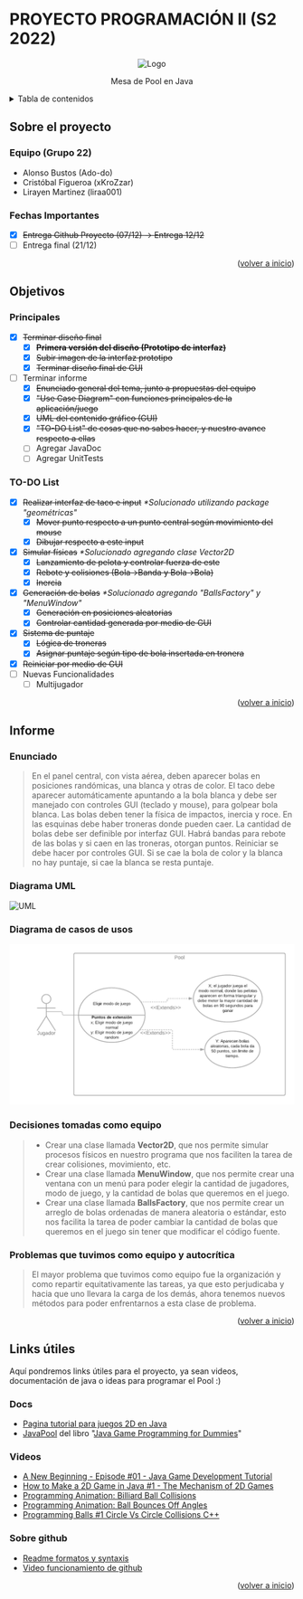 # PROYECTO PROGRAMACIÓN II (S2 2022)

<div id="top"></div>

<!-- PROJECT LOGO -->
<div align="center">
  </a>
    <img src="/design/ss.png" alt="Logo">
  </a>
  <p align="center">
    Mesa de Pool en Java
  </p>
</div>

<!-- TABLE OF CONTENTS -->
<details>
  <summary>Tabla de contenidos</summary>
  <ol>
    <li>
      <a href="#sobre-el-proyecto">Sobre el proyecto</a>
    </li>
    <li>
      <a href="#objetivos">Objetivos</a>
    </li>
    <li>
      <a href="#informe">Informe</a>
    </li>
    <li>
      <a href="#links-útiles">Links útiles</a>
    </li>
  </ol>
</details>

## Sobre el proyecto

### Equipo (Grupo 22)

* Alonso Bustos (Ado-do)
* Cristóbal Figueroa (xKroZzar)
* Lirayen Martinez (liraa001)

### Fechas Importantes

* [X] ~~Entrega Github Proyecto (07/12) -> Entrega 12/12~~
* [ ] Entrega final (21/12)

<p align="right">(<a href="#top">volver a inicio</a>)</p>

## Objetivos

### Principales

* [X] ~~Terminar diseño final~~
  * [X] ~~**Primera versión del diseño (Prototipo de interfaz)**~~
  * [X] ~~Subir imagen de la interfaz prototipo~~
  * [X] ~~Terminar diseño final de GUI~~

* [ ] Terminar informe
  * [X] ~~Enunciado general del tema, junto a propuestas del equipo~~
  * [X] ~~"Use Case Diagram" con funciones principales de la aplicación/juego~~
  * [X] ~~UML del contenido gráfico (GUI)~~
  * [X] ~~"TO-DO List" de cosas que no sabes hacer, y nuestro avance respecto a ellas~~
  * [ ] Agregar JavaDoc
  * [ ] Agregar UnitTests

### TO-DO List

* [X] ~~Realizar interfaz de taco e input~~  _*Solucionado utilizando package "geométricas"_
  * [X] ~~Mover punto respecto a un punto central según movimiento del mouse~~
  * [X] ~~Dibujar respecto a este input~~

* [X] ~~Simular físicas~~ _*Solucionado agregando clase Vector2D_
  * [X] ~~Lanzamiento de pelota y controlar fuerza de este~~
  * [X] ~~Rebote y colisiones (Bola->Banda y Bola->Bola)~~
  * [X] ~~Inercia~~
* [X] ~~Generación de bolas~~ _*Solucionado agregando "BallsFactory" y "MenuWindow"_
  * [X] ~~Generación en posiciones aleatorias~~
  * [X] ~~Controlar cantidad generada por medio de GUI~~
* [X] ~~Sistema de puntaje~~
  * [X] ~~Lógica de troneras~~
  * [X] ~~Asignar puntaje según tipo de bola insertada en tronera~~
* [X] ~~Reiniciar por medio de GUI~~
* [ ] Nuevas Funcionalidades
  * [ ] Multijugador

<p align="right">(<a href="#top">volver a inicio</a>)</p>

## Informe

### Enunciado

> En el panel central, con vista aérea, deben aparecer bolas en posiciones randómicas, una blanca y otras de color. El taco debe aparecer automáticamente apuntando a la bola blanca y debe ser manejado con controles GUI (teclado y mouse), para golpear bola blanca. Las bolas deben tener la física de impactos, inercia y roce.  En las esquinas debe haber troneras donde pueden caer. La cantidad de bolas debe ser definible por interfaz GUI. Habrá bandas para rebote de las bolas y si caen en las troneras, otorgan puntos.  Reiniciar se debe hacer por controles GUI. Si se cae la bola de color y la blanca no hay puntaje, si cae la blanca se resta puntaje.

### Diagrama UML

<img src="/diagramas/diagramasUML.png" alt="UML">

### Diagrama de casos de usos

<img src="/diagramas/diagramaCasos.png" alt="CASOS">

### Decisiones tomadas como equipo

> * Crear una clase llamada **Vector2D**, que nos permite simular procesos físicos en nuestro programa que nos faciliten la tarea de crear colisiones, movimiento, etc.
> * Crear una clase llamada **MenuWindow**, que nos permite crear una ventana con un menú para poder elegir la cantidad de jugadores, modo de juego, y la cantidad de bolas que queremos en el juego.
> * Crear una clase llamada **BallsFactory**, que nos permite crear un arreglo de bolas ordenadas de manera aleatoria o estándar, esto nos facilita la tarea de poder cambiar la cantidad de bolas que queremos en el juego sin tener que modificar el código fuente.

### Problemas que tuvimos como equipo y autocrítica

> El mayor problema que tuvimos como equipo fue la organización y como repartir equitativamente las tareas, ya que esto perjudicaba y hacia que uno llevara la carga de los demás, ahora tenemos nuevos métodos para poder enfrentarnos a esta clase de problema.

<p align="right">(<a href="#top">volver a inicio</a>)</p>

## Links útiles

Aquí pondremos links útiles para el proyecto, ya sean videos, documentación de java o ideas para programar el Pool :)

### Docs

* [Pagina tutorial para juegos 2D en Java](https://zetcode.com/javagames/)
* [JavaPool](http://www.mscs.mu.edu/~mikes/174.2002/demos/feb4/JavaPool.html) del libro "[Java Game Programming for Dummies](https://theswissbay.ch/pdf/Gentoomen%20Library/Programming/Java/IDG%20-%20Java%20Game%20Programming%20for%20Dummies.pdf)"

### Videos

* [A New Beginning - Episode #01 - Java Game Development Tutorial](https://www.youtube.com/watch?v=6_N8QZ47toY&list=PL4rzdwizLaxYmltJQRjq18a9gsSyEQQ-0&index=1)
* [How to Make a 2D Game in Java #1 - The Mechanism of 2D Games](https://www.youtube.com/watch?v=om59cwR7psI&list=PL_QPQmz5C6WUF-pOQDsbsKbaBZqXj4qSq)
* [Programming Animation: Billiard Ball Collisions](https://youtu.be/guWIF87CmBg)
* [Programming Animation: Ball Bounces Off Angles](https://youtu.be/Ep2N0N6SB6U)
* [Programming Balls #1 Circle Vs Circle Collisions C++](https://youtu.be/LPzyNOHY3A4)

### Sobre github

* [Readme formatos y syntaxis](https://docs.github.com/en/get-started/writing-on-github/getting-started-with-writing-and-formatting-on-github/basic-writing-and-formatting-syntax)
* [Video funcionamiento de github](https://youtu.be/8Dd7KRpKeaE)

<p align="right">(<a href="#top">volver a inicio</a>)</p>
